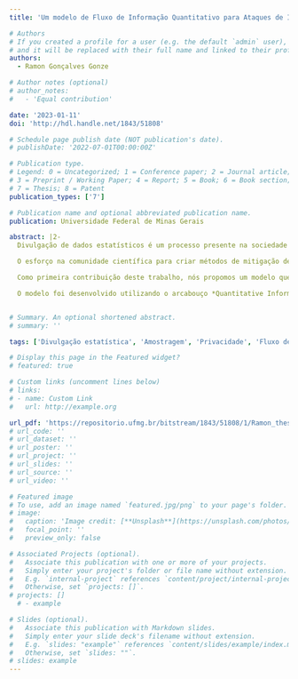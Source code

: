 ```yaml
---
title: 'Um modelo de Fluxo de Informação Quantitativo para Ataques de Inferência de Atributo e Utilidade em Divulgação de Dados por Amostragem'

# Authors
# If you created a profile for a user (e.g. the default `admin` user), write the username (folder name) here
# and it will be replaced with their full name and linked to their profile.
authors:
  - Ramon Gonçalves Gonze

# Author notes (optional)
# author_notes:
#   - 'Equal contribution'

date: '2023-01-11'
doi: 'http://hdl.handle.net/1843/51808'

# Schedule page publish date (NOT publication's date).
# publishDate: '2022-07-01T00:00:00Z'

# Publication type.
# Legend: 0 = Uncategorized; 1 = Conference paper; 2 = Journal article;
# 3 = Preprint / Working Paper; 4 = Report; 5 = Book; 6 = Book section;
# 7 = Thesis; 8 = Patent
publication_types: ['7']

# Publication name and optional abbreviated publication name.
publication: Universidade Federal de Minas Gerais

abstract: |2-
  Divulgação de dados estatísticos é um processo presente na sociedade há bastante tempo, entretanto, a preocupação com privacidade é relativamente recente. O interesse em proteger dados individuais aumentou consideravelmente depois da elaboração de regulações sobre proteção de dados ao redor do mundo, como a *General Data Protection Regulation* (GDPR) na União Européia e a Lei Geral de Proteção de Dados (LGPD) no Brasil.

  O esforço na comunidade científica para criar métodos de mitigação de risco à privacidade e para entender o compromisso entre privacidade e utilidade compõe uma grande área de pesquisa. Contudo, modelos matemáticos que buscam explicar formalmente este compromisso são, em alguma situações, incompreendidos pelos curadores de dados, i.e., entidades que coletam dados de uma população e adotam uma certa política para publicá-los podem não compreender quais os riscos e benefícios de tal política. Neste sentido, modelos e soluções que garantem que todas as partes envolvidas tenham ciência dos riscos e benefícios de cada política adotada se mostram importantes para que tomadas de decisões sejam realizadas de modo bem informado.

  Como primeira contribuição deste trabalho, nós propomos um modelo que captura a vulnerabilidade de publicar-se uma amostra de uma população, em particular, a vulnerabilidade sob um ataque de inferência de atributo. Além disso descrevemos a utilidade de se publicar uma amostra para analistas de dados que têm como objetivo inferir a distribuição dos valores de um atributo em uma população.

  O modelo foi desenvolvido utilizando o arcabouço *Quantitative Information Flow* (QIF) que fornece um aparato matemático para modelar formalmente sistemas como canais de informação. Nós desenvolvemos o modelo com o objetivo de ser facilmente explicável para não especialistas e para ser utilizado por curadores de dados quando estiverem tomando decisões sobre como publicar os seus dados. Como segunda contribuição, nós provemos fórmulas fechadas para vulnerabilidades à priori e à posteriori para ataques de inferência de atributo e para perda de utilidade à priori. As fórmulas fechadas são úteis para quantificar vulnerabilidades e perdas de utilidade em grandes amostras e populações.


# Summary. An optional shortened abstract.
# summary: ''

tags: ['Divulgação estatística', 'Amostragem', 'Privacidade', 'Fluxo de Informação Quantitativo']

# Display this page in the Featured widget?
# featured: true

# Custom links (uncomment lines below)
# links:
# - name: Custom Link
#   url: http://example.org

url_pdf: 'https://repositorio.ufmg.br/bitstream/1843/51808/1/Ramon_thesis_final_version.pdf'
# url_code: ''
# url_dataset: ''
# url_poster: ''
# url_project: ''
# url_slides: ''
# url_source: ''
# url_video: ''

# Featured image
# To use, add an image named `featured.jpg/png` to your page's folder.
# image:
#   caption: 'Image credit: [**Unsplash**](https://unsplash.com/photos/pLCdAaMFLTE)'
#   focal_point: ''
#   preview_only: false

# Associated Projects (optional).
#   Associate this publication with one or more of your projects.
#   Simply enter your project's folder or file name without extension.
#   E.g. `internal-project` references `content/project/internal-project/index.md`.
#   Otherwise, set `projects: []`.
# projects: []
  # - example

# Slides (optional).
#   Associate this publication with Markdown slides.
#   Simply enter your slide deck's filename without extension.
#   E.g. `slides: "example"` references `content/slides/example/index.md`.
#   Otherwise, set `slides: ""`.
# slides: example
---
```


<!-- {{% callout note %}}
Click the _Cite_ button above to demo the feature to enable visitors to import publication metadata into their reference management software.
{{% /callout %}}

{{% callout note %}}
Create your slides in Markdown - click the _Slides_ button to check out the example.
{{% /callout %}}

Supplementary notes can be added here, including [code, math, and images](https://wowchemy.com/docs/writing-markdown-latex/). -->
